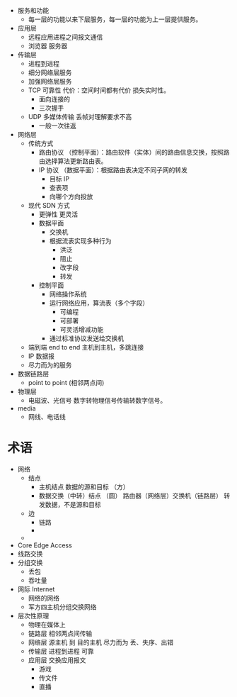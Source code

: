 - 服务和功能
	- 每一层的功能以来下层服务，每一层的功能为上一层提供服务。
- 应用层
	- 远程应用进程之间报文通信
	- 浏览器 服务器
- 传输层
	- 进程到进程
	- 细分网络层服务
	- 加强网络层服务
	- TCP 可靠性 代价：空间时间都有代价 损失实时性。
		- 面向连接的
		- 三次握手
	- UDP 多媒体传输 丢帧对理解要求不高
		- 一般一次往返
- 网络层
	- 传统方式
		- 路由协议 （控制平面）：路由软件（实体）间的路由信息交换，按照路由选择算法更新路由表。
		- IP 协议 （数据平面）：根据路由表决定不同子网的转发
			- 目标 IP
			- 查表项
			- 向哪个方向投放
	- 现代 SDN 方式
		- 更弹性 更灵活
		- 数据平面
			- 交换机
			- 根据流表实现多种行为
				- 洪泛
				- 阻止
				- 改字段
				- 转发
		- 控制平面
			- 网络操作系统
			- 运行网络应用，算流表（多个字段）
				- 可编程
				- 可部署
				- 可灵活增减功能
			- 通过标准协议发送给交换机
	- 端到端 end to end 主机到主机，多跳连接
	- IP 数据报
	- 尽力而为的服务
- 数据链路层
	- point to point (相邻两点间)
- 物理层
	- 电磁波、光信号 数字转物理信号传输转数字信号。
- media
	- 网线、电话线

# 术语
- 网络
	- 结点
		- 主机结点 数据的源和目标 （方）
		- 数据交换（中转）结点 （圆） 路由器（网络层）交换机（链路层） 转发数据，不是源和目标
	- 边
		- 链路
		- 
	- 
- Core Edge Access
- 线路交换
- 分组交换
	- 丢包
	- 吞吐量
- 网际 Internet
	- 网络的网络
	- 军方四主机分组交换网络
- 层次性原理
	- 物理在媒体上
	- 链路层 相邻两点间传输
	- 网络层 源主机 到 目的主机 尽力而为 丢、失序、出错
	- 传输层 进程到进程 可靠
	- 应用层 交换应用报文
		- 游戏
		- 传文件
		- 直播